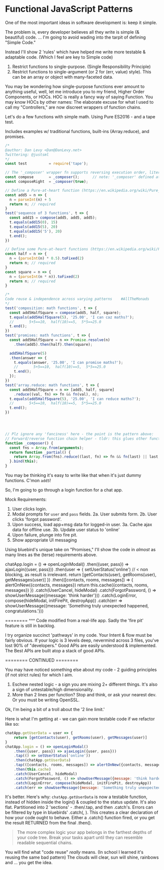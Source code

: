# Functional JavaScript Patterns



One of the most important ideas in software development is: keep it simple.

The problem is, every developer believes all they write is simple (& beautiful) code.
... I'm going to avoid wading into the tarpit of defining "Simple Code."

Instead I'll show 2 'rules' which have helped me write more testable & adaptable code. (Which I feel are key to Simple code)

1. Restrict functions to single-purpose. (Single Responsibility Principle)
2. Restrict functions to single-argument (or 2 for (err, value) style).
This can be an array or object with many-faceted data.

You may be wondering how single-purpose functions ever amount to anything useful, well, let me introduce you to my friend, Higher Order Components, or HOCs. HOC is really a fancy way of saying Function. 
You may know HOCs by other names: The elaborate excuse for what I used to call my "Controllers," are now discreet wrappers of function chains.

Let's do a few functions with simple math.
Using Pure ES2016 - and a tape test.

Includes examples w/ traditional functions, built-ins (Array.reduce), and promises.



```js
/*
@author: Dan Levy <Dan@DanLevy.net>
Twittering: @justsml
*/
const test          = require('tape');

// The '_composer' wrapper fn supports reversing execution order, literally only changes the inner fn '_partial'
const compose       = _composer();      // note: '_composer' defined at the end, read tests first
const composeRight  = _composer(true);

// Define a Pure-at-heart function (https://en.wikipedia.org/wiki/Pure_function)
const add5 = n => {
  n = parseInt(n) + 5  
  return n; // required
}
test('sequence of 3 functions', t => {
  const add15 = compose(add5, add5, add5);
  t.equals(add15(0), 15)
  t.equals(add15(5), 20)
  t.equals(add15('5'), 20)
  t.end();
})

// Define some Pure-at-heart functions (https://en.wikipedia.org/wiki/Pure_function)
const half = n => {
  n = (parseInt(n) * 0.5).toFixed(2)
  return n; // required
}
const square = n => {
  n = (parseInt(n * n)).toFixed(2)
  return n; // required
}

/*
Code reuse & independence across varying patterns    #AllTheMonads
*/
test('composition: math functions', t => {
  const add5HalfSquare = compose(add5, half, square);
  t.equals(add5HalfSquare(5), '25.00', 'I can caz maths?');
  //       5+5==10,  half(10)==5,  5*5==25.0
  t.end();
})
test('promises: math functions', t => {
  const add5HalfSquare = n => Promise.resolve(n)
    .then(add5).then(half).then(square);

  add5HalfSquare(5)
  .then(answer => {
    t.equals(answer, '25.00', 'I can promise maths?');
    //       5+5==10,  half(10)==5,  5*5==25.0
    t.end();
  });
})
test('array.reduce: math functions', t => {
  const add5HalfSquare = n => [add5, half, square]
    .reduce((val, fn) => fn && fn(val), n);
  t.equals(add5HalfSquare(5), '25.00', 'I can reduce maths?');
  //       5+5==10,  half(10)==5,  5*5==25.0
  t.end();
})




// Plz ignore any 'fanciness' here - the point is the pattern above:
// Forward/reverse function chain helper - tldr: this glues other functions toghether
function _composer() {
  const fns = Array.from(arguments);
  return function _partial() {
    return Array.from(fns).reduce((last, fn) => fn && fn(last) || last, [...arguments]);
  }.bind(this);
}
```


You may be thinking it's easy to write like that when it's just dummy functions. C'mon `add5`!



So, I'm going to go through a login function for a chat app.

Mock Requirements:
1. User clicks login.
2. Modal prompts for `user` and `pass` fields.
    2a. User submits form.
    2b. User clicks 'forgot password'.
3. Upon success, load app+msg data for logged-in user.
    3a. Cache ajax data for offline use.
    3b. Update user status to 'online'
4. Upon failure, plunge into fire pit.
5. Show appropriate UI messaging

Using bluebird's unique take on "Promises," I'll show the code in *almost* as many lines as the (terse) requirements above.

chatApp.login = () => openLoginModal()
    .then({user, pass}) => ajaxLogin({user, pass}))
    .then(user => {
        setUserStatus('online') // < non blocking, as result is irrelevant.
        return [getContacts(user), getRooms(user), getMessages(user)]
    })
    .then(([contacts, rooms, messages]) => {
        alertOnNew({contacts, messages})
        return this.cache({contacts, rooms, messages})
    })
    .catch(UserCancel, hideModal)
    .catch(ForgotPassword, () => showUserMessage({message: 'think harder'}))
    .catch(LoginError, compose(hideModal, initFirePit, destroyApp))
    .catch(err => showUserMessage({message: 'Something truly unexpected happened, congratulations.'}))

========
^^^ Code modified from a real-life app. Sadly the 'fire pit' feature is still in backlog.

I try organize succinct 'pathways' in my code. 
Your Intent & flow must be fairly obvious. If your logic is 3 levels deep, nevermind across 3 files, you've lost 90% of "developers." 
Good APIs are easily understood & implemented. 
The Best APIs are built atop a stack of good APIs. 

========  CONTINUED ========


You may have noticed something else about my code - 2 guiding principles (if not strict rules) for which I aim.

1. Eschew nested logic - a sign you are mixing 2+ different things. It's also a sign of untestable/high dimensionality.
2. More than 2 lines per function? Stop and think, or ask your nearest dev. Or you must be writing OpenSSL.

Ok, I'm being a bit of a troll about the '2 line limit.' 

Here is what I'm getting at - we can gain more testable code if we refactor like so:

```js
chatApp.getUserData = user => {
    return [getContacts(user), getRooms(user), getMessages(user)]
}
chatApp.login = () => openLoginModal()
    .then({user, pass}) => ajaxLogin({user, pass}))
    .tap(() => setUserStatus('online'))
    .then(chatApp.getUserData)
    .tap(([contacts, rooms, messages]) => alertOnNew({contacts, messages}))
    .then(this.cache)
    .catch(UserCancel, hideModal)
    .catch(ForgotPassword, () => showUserMessage({message: 'think harder'}))
    .catch(LoginError, compose(hideModal, initFirePit, destroyApp))
    .catch(err => showUserMessage({message: 'Something truly unexpected happened, congratulations.'}))
```

It's better. Here's why:
`chatApp.getUserData` is now a testable function, instead of hidden inside the login() & coupled to the status update.
It's also flat.
Partitioned into 2 'sections' - .then/.tap, and then .catch's. 
Errors can be filtered by type in bluebirds' .catch(<type>, <error>).
This creates a clear declaration of how your code ought to behave. 
Either a .catch() function fired, or you get the result RETURNED from the final .then(). 



> The more complex logic your app belongs in the farthest depths of your code tree. Break your tasks apart until they can resemble readable sequential chains.

You will find what "code reuse" *really* means. (In school I learned it's reusing the same bad pattern)
The clouds will clear, sun will shine, rainbows and ... you get the idea.

